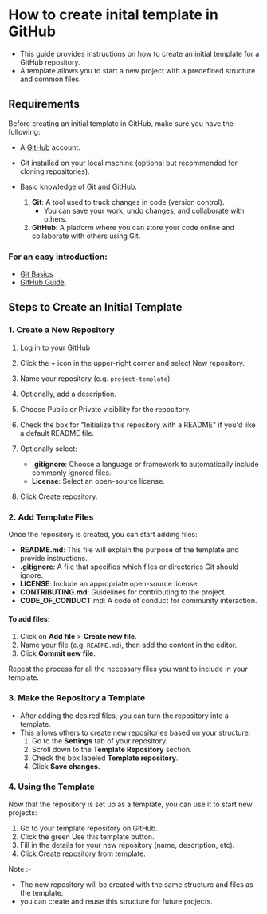 # ⁠How to create inital template in GitHub
* This guide provides instructions on how to create an initial template for a GitHub repository.
* A template allows you to start a new project with a predefined structure and common files.

## Requirements
Before creating an initial template in GitHub, make sure you have the following:
* A [GitHub](https://github.com/) account.
* Git installed on your local machine (optional but recommended for cloning repositories).
  
* Basic knowledge of Git and GitHub.
   1. **Git**: A tool used to track changes in code (version control).
      - You can save your work, undo changes, and collaborate with others.
   3. **GitHub**: A platform where you can store your code online and collaborate with others using Git.
      
### For an easy introduction:
 * [Git Basics](https://git-scm.com/book/en/v2)
 * [GitHub Guide](https://docs.github.com/en/get-started/start-your-journey/hello-world).


## Steps to Create an Initial Template
### 1. Create a New Repository
 1. Log in to your GitHub
    
 2. Click the + icon in the upper-right corner and select New repository.
 3. Name your repository (e.g. `project-template`).
 4. Optionally, add a description.
 5. Choose Public or Private visibility for the repository.
 6. Check the box for "Initialize this repository with a README" if you'd like a default README file.
 7. Optionally select: 
     * **.gitignore**: Choose a language or framework to automatically include commonly ignored files.
     * **License**: Select an open-source license.
 8. Click Create repository.


### 2. Add Template Files
Once the repository is created, you can start adding files:
* **README.md**: This file will explain the purpose of the template and provide instructions.
* **.gitignore**: A file that specifies which files or directories Git should ignore.
* **LICENSE**: Include an appropriate open-source license.
* **CONTRIBUTING.md**: Guidelines for contributing to the project.
* **CODE_OF_CONDUCT**.md: A code of conduct for community interaction.


#### To add files:
1. Click on **Add file** > **Create new file**.
2. Name your file (e.g. `README.md`), then add the content in the editor.
3. Click **Commit new file**.

Repeat the process for all the necessary files you want to include in your template.

### 3. Make the Repository a Template
* After adding the desired files, you can turn the repository into a template.
* This allows others to create new repositories based on your structure:
   1. Go to the **Settings** tab of your repository.
   2. Scroll down to the **Template Repository** section.
   3. Check the box labeled **Template repository**.
   4. Click **Save changes**.

### 4. Using the Template
Now that the repository is set up as a template, you can use it to start new projects:
1. Go to your template repository on GitHub.
2. Click the green Use this template button.
3. Fill in the details for your new repository (name, description, etc).
4. Click Create repository from template.

Note :-
- The new repository will be created with the same structure and files as the template.
- you can create and reuse this structure for future projects.


